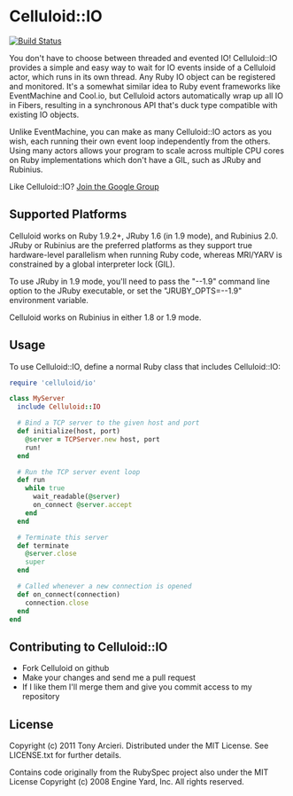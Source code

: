 Celluloid::IO
=============
[![Build Status](http://travis-ci.org/tarcieri/celluloid-io.png)](http://travis-ci.org/tarcieri/celluloid-io)

You don't have to choose between threaded and evented IO! Celluloid::IO provides
a simple and easy way to wait for IO events inside of a Celluloid actor, which
runs in its own thread. Any Ruby IO object can be registered and monitored.
It's a somewhat similar idea to Ruby event frameworks like EventMachine and
Cool.io, but Celluloid actors automatically wrap up all IO in Fibers,
resulting in a synchronous API that's duck type compatible with existing IO
objects.

Unlike EventMachine, you can make as many Celluloid::IO actors as you wish,
each running their own event loop independently from the others. Using many
actors allows your program to scale across multiple CPU cores on Ruby
implementations which don't have a GIL, such as JRuby and Rubinius.

Like Celluloid::IO? [Join the Google Group](http://groups.google.com/group/celluloid-ruby)

Supported Platforms
-------------------

Celluloid works on Ruby 1.9.2+, JRuby 1.6 (in 1.9 mode), and Rubinius 2.0. JRuby
or Rubinius are the preferred platforms as they support true hardware-level
parallelism when running Ruby code, whereas MRI/YARV is constrained by a global
interpreter lock (GIL).

To use JRuby in 1.9 mode, you'll need to pass the "--1.9" command line option
to the JRuby executable, or set the "JRUBY_OPTS=--1.9" environment variable.

Celluloid works on Rubinius in either 1.8 or 1.9 mode.

Usage
-----

To use Celluloid::IO, define a normal Ruby class that includes Celluloid::IO:

```ruby
require 'celluloid/io'

class MyServer
  include Celluloid::IO

  # Bind a TCP server to the given host and port
  def initialize(host, port)
    @server = TCPServer.new host, port
    run!
  end

  # Run the TCP server event loop
  def run
    while true
      wait_readable(@server)
      on_connect @server.accept
    end
  end

  # Terminate this server
  def terminate
    @server.close
    super
  end

  # Called whenever a new connection is opened
  def on_connect(connection)
    connection.close
  end
end
```

Contributing to Celluloid::IO
-----------------------------

* Fork Celluloid on github
* Make your changes and send me a pull request
* If I like them I'll merge them and give you commit access to my repository

License
-------

Copyright (c) 2011 Tony Arcieri. Distributed under the MIT License. See
LICENSE.txt for further details.

Contains code originally from the RubySpec project also under the MIT License
Copyright (c) 2008 Engine Yard, Inc. All rights reserved.
